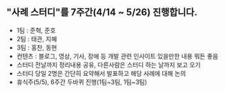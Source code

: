 ## "사례 스터디"를 7주간(4/14 ~ 5/26) 진행합니다.

- 1팀 : 준혁, 준호
- 2팀 : 태관, 지혜
- 3팀 : 홍찬, 동현
- 컨텐츠 : 블로그, 영상, 기사, 장애 등 개발 관련 인사이트 있을만한 내용 뭐든 좋음
- 스터디 전날까지 정리내용 공유, 다른사람은 스터디 하는 날까지 보고 오기
- 스터디 당일 2명은 간단히 요약해서 발표하고 해당 사례에 대해 논의
- 휴식주(5/5), 6주간 두바퀴 진행(1팀~3팀, 1팀~3팀)